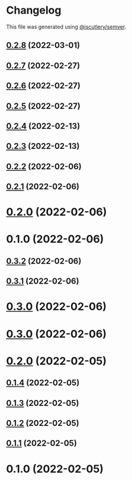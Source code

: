 # Changelog

This file was generated using [@jscutlery/semver](https://github.com/jscutlery/semver).

## [0.2.8](https://github.com/FinnDore/topic-inspector/compare/v0.2.7...v0.2.8) (2022-03-01)



## [0.2.7](https://github.com/FinnDore/topic-inspector/compare/v0.2.6...v0.2.7) (2022-02-27)



## [0.2.6](https://github.com/FinnDore/topic-inspector/compare/v0.2.5...v0.2.6) (2022-02-27)



## [0.2.5](https://github.com/FinnDore/topic-inspector/compare/v0.2.4...v0.2.5) (2022-02-27)



## [0.2.4](https://github.com/FinnDore/topic-inspector/compare/v0.2.3...v0.2.4) (2022-02-13)



## [0.2.3](https://github.com/FinnDore/topic-inspector/compare/v0.2.2...v0.2.3) (2022-02-13)



## [0.2.2](https://github.com/FinnDore/topic-inspector/compare/v0.2.1...v0.2.2) (2022-02-06)



## [0.2.1](https://github.com/FinnDore/topic-inspector/compare/v0.2.0...v0.2.1) (2022-02-06)



# [0.2.0](https://github.com/FinnDore/topic-inspector/compare/v0.1.0...v0.2.0) (2022-02-06)



# 0.1.0 (2022-02-06)



## [0.3.2](https://github.com/FinnDore/topic-inspector/compare/v0.3.1...v0.3.2) (2022-02-06)



## [0.3.1](https://github.com/FinnDore/topic-inspector/compare/v0.3.0...v0.3.1) (2022-02-06)



# [0.3.0](https://github.com/FinnDore/topic-inspector/compare/v0.2.0...v0.3.0) (2022-02-06)



# [0.3.0](https://github.com/FinnDore/topic-inspector/compare/v0.2.0...v0.3.0) (2022-02-06)



# [0.2.0](https://github.com/FinnDore/topic-inspector/compare/v0.1.4...v0.2.0) (2022-02-05)



## [0.1.4](https://github.com/FinnDore/topic-inspector/compare/v0.1.3...v0.1.4) (2022-02-05)



## [0.1.3](https://github.com/FinnDore/topic-inspector/compare/v0.1.2...v0.1.3) (2022-02-05)



## [0.1.2](https://github.com/FinnDore/topic-inspector/compare/v0.1.1...v0.1.2) (2022-02-05)



## [0.1.1](https://github.com/FinnDore/topic-inspector/compare/v0.1.0...v0.1.1) (2022-02-05)



# 0.1.0 (2022-02-05)

